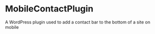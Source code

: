 # MobileContactPlugin
A WordPress plugin used to add a contact bar to the bottom of a site on mobile 
